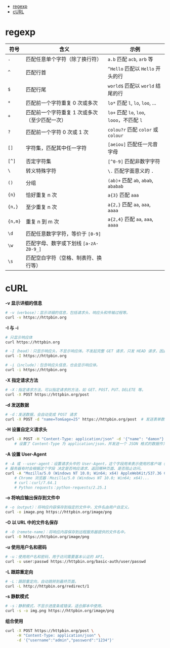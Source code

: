 - [regexp](#regexp)
- [cURL](#curl)


# regexp

| 符号    | 含义                                          | 示例                                       |
| ------- | --------------------------------------------- | ------------------------------------------ |
| `.`     | 匹配任意单个字符（除了换行符）                | `a.b` 匹配 `acb`, `arb` 等                 |
| `^`     | 匹配行首                                      | `^Hello` 匹配以 `Hello` 开头的行           |
| `$`     | 匹配行尾                                      | `world$` 匹配以 `world` 结尾的行           |
| `*`     | 匹配前一个字符重复 0 次或多次                 | `lo*` 匹配 `l`, `lo`, `loo`, ...           |
| `+`     | 匹配前一个字符重复 1 次或多次（至少匹配一次） | `lo+` 匹配 `lo`, `loo`, `looo`，不匹配 `l` |
| `?`     | 匹配前一个字符 0 次或 1 次                    | `colou?r` 匹配 `color` 或 `colour`         |
| `[]`    | 字符集，匹配其中任一字符                      | `[aeiou]` 匹配任一元音字母                 |
| `[^]`   | 否定字符集                                    | `[^0-9]` 匹配非数字字符                    |
| `\`     | 转义特殊字符                                  | `\.` 匹配字面意义的 `.`                    |
| `()`    | 分组                                          | `(ab)+` 匹配 `ab`, `abab`, `ababab`        |
| `{n}`   | 恰好重复 n 次                                 | `a{3}` 匹配 `aaa`                          |
| `{n,}`  | 至少重复 n 次                                 | `a{2,}` 匹配 `aa`, `aaa`, `aaaa`           |
| `{n,m}` | 重复 n 到 m 次                                | `a{2,4}` 匹配 `aa`, `aaa`, `aaaa`          |
| `\d`    | 匹配任意数字字符，等价于 `[0-9]`              |                                            |
| `\w`    | 匹配字母、数字或下划线 `[a-zA-Z0-9_]`         |                                            |
| `\s`    | 匹配空白字符（空格、制表符、换行等）          |                                            |


# cURL

**-v 显示详细的信息**

```bash
# -v（verbose）：显示详细的信息，包括请求头、响应头和传输过程等。
curl -v https://httpbin.org
```

**-I 与 -i**

```bash
# 只显示响应体
curl https://httpbin.org

# -I（head）：只显示响应头，不显示响应体。不发起完整 GET 请求，只发 HEAD 请求，因此响应体本身不会发送
curl -I https://httpbin.org

# -i（include）：包含响应头信息，也会显示响应体。
curl -i https://httpbin.org
```

**-X 指定请求方法**

```bash
# -X：指定请求方法，可以指定请求的方法，如 GET、POST、PUT、DELETE 等。
curl -X POST https://httpbin.org/post
```

**-d 发送数据**

```bash
# -d：发送数据，会自动变成 POST 请求
curl -X POST -d "name=Tom&age=25" https://httpbin.org/post  # 发送表单数据
```

**-H 设置自定义请求头**

```bash
curl -X POST -H "Content-Type: application/json" -d '{"name": "damon"}' https://httpbin.org/post
    # 设置了 Content-Type 为 application/json，并发送一个 JSON 格式的数据作为请求体。
```

**-A 设置 User-Agent**

```bash
# -A 或 --user-agent：设置请求头中的 User-Agent，这个字段用来表示使用的客户端（浏览器、爬虫、curl等）
# 服务器有时会根据这个字段 决定是否响应请求、返回哪种页面、是否阻止访问。
curl -A "Mozilla/5.0 (Windows NT 10.0; Win64; x64) AppleWebKit/537.36 Chrome/90.0" https://httpbin.org/user-agent
    # Chrome 浏览器：Mozilla/5.0 (Windows NT 10.0; Win64; x64)...
    # curl：curl/7.64.1
    # Python requests：python-requests/2.25.1
```

**-o 将响应输出保存到文件中**

```bash
# -o（output）：将响应内容保存到指定的文件中，文件名由用户自定义。
curl -o image.png https://httpbin.org/image/png
```

**-O 以 URL 中的文件名保存**

```bash
# -O（remote-name）：将响应内容保存到远程服务器提供的文件名中。
curl -O https://httpbin.org/image/png
```

**-u 使用用户名和密码**

```bash
# -u：使用用户名和密码，用于访问需要基本认证的 API。
curl -u user:passwd https://httpbin.org/basic-auth/user/passwd
```

**-L 跟踪重定向**

```bash
# -L：跟踪重定向，自动跳转到最终页面。
curl -L http://httpbin.org/redirect/1
```

**-s 静默模式**

```bash
# -s：静默模式，不显示进度条或错误，适合脚本中使用。
curl -s -o img.png https://httpbin.org/image/png
```

**组合使用**

```bash
curl -X POST https://httpbin.org/post \
     -H "Content-Type: application/json" \
     -d '{"username":"admin","password":"1234"}'
```